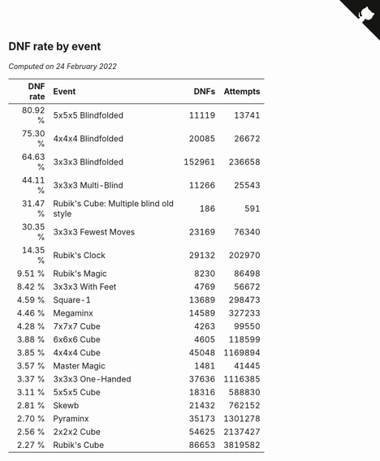 ## DNF rate by event

*Computed on 24 February 2022*

| DNF rate | Event | DNFs | Attempts |
| ---: | :--- | ---: | ---: |
| 80.92 % | 5x5x5 Blindfolded | 11119 | 13741 |
| 75.30 % | 4x4x4 Blindfolded | 20085 | 26672 |
| 64.63 % | 3x3x3 Blindfolded | 152961 | 236658 |
| 44.11 % | 3x3x3 Multi-Blind | 11266 | 25543 |
| 31.47 % | Rubik's Cube: Multiple blind old style | 186 | 591 |
| 30.35 % | 3x3x3 Fewest Moves | 23169 | 76340 |
| 14.35 % | Rubik's Clock | 29132 | 202970 |
| 9.51 % | Rubik's Magic | 8230 | 86498 |
| 8.42 % | 3x3x3 With Feet | 4769 | 56672 |
| 4.59 % | Square-1 | 13689 | 298473 |
| 4.46 % | Megaminx | 14589 | 327233 |
| 4.28 % | 7x7x7 Cube | 4263 | 99550 |
| 3.88 % | 6x6x6 Cube | 4605 | 118599 |
| 3.85 % | 4x4x4 Cube | 45048 | 1169894 |
| 3.57 % | Master Magic | 1481 | 41445 |
| 3.37 % | 3x3x3 One-Handed | 37636 | 1116385 |
| 3.11 % | 5x5x5 Cube | 18316 | 588830 |
| 2.81 % | Skewb | 21432 | 762152 |
| 2.70 % | Pyraminx | 35173 | 1301278 |
| 2.56 % | 2x2x2 Cube | 54625 | 2137427 |
| 2.27 % | Rubik's Cube | 86653 | 3819582 |


<a href="https://github.com/jonatanklosko/wca_statistics" class="github-corner" aria-label="View source on Github"><svg width="80" height="80" viewBox="0 0 250 250" style="fill:#151513; color:#fff; position: absolute; top: 0; border: 0; right: 0;" aria-hidden="true"><path d="M0,0 L115,115 L130,115 L142,142 L250,250 L250,0 Z"></path><path d="M128.3,109.0 C113.8,99.7 119.0,89.6 119.0,89.6 C122.0,82.7 120.5,78.6 120.5,78.6 C119.2,72.0 123.4,76.3 123.4,76.3 C127.3,80.9 125.5,87.3 125.5,87.3 C122.9,97.6 130.6,101.9 134.4,103.2" fill="currentColor" style="transform-origin: 130px 106px;" class="octo-arm"></path><path d="M115.0,115.0 C114.9,115.1 118.7,116.5 119.8,115.4 L133.7,101.6 C136.9,99.2 139.9,98.4 142.2,98.6 C133.8,88.0 127.5,74.4 143.8,58.0 C148.5,53.4 154.0,51.2 159.7,51.0 C160.3,49.4 163.2,43.6 171.4,40.1 C171.4,40.1 176.1,42.5 178.8,56.2 C183.1,58.6 187.2,61.8 190.9,65.4 C194.5,69.0 197.7,73.2 200.1,77.6 C213.8,80.2 216.3,84.9 216.3,84.9 C212.7,93.1 206.9,96.0 205.4,96.6 C205.1,102.4 203.0,107.8 198.3,112.5 C181.9,128.9 168.3,122.5 157.7,114.1 C157.9,116.9 156.7,120.9 152.7,124.9 L141.0,136.5 C139.8,137.7 141.6,141.9 141.8,141.8 Z" fill="currentColor" class="octo-body"></path></svg></a><style>.github-corner:hover .octo-arm{animation:octocat-wave 560ms ease-in-out}@keyframes octocat-wave{0%,100%{transform:rotate(0)}20%,60%{transform:rotate(-25deg)}40%,80%{transform:rotate(10deg)}}@media (max-width:500px){.github-corner:hover .octo-arm{animation:none}.github-corner .octo-arm{animation:octocat-wave 560ms ease-in-out}}</style>
